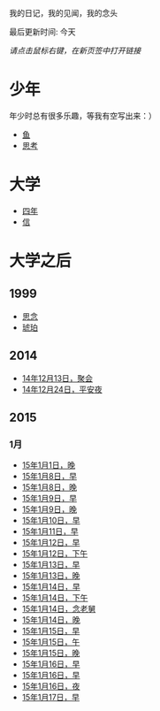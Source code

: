 
我的日记，我的见闻，我的念头

最后更新时间: 今天

*请点击鼠标右键，在新页签中打开链接*


# 少年

年少时总有很多乐趣，等我有空写出来：）

- [鱼](https://github.com/majianjun/stories/blob/master/misc/fish.md)
- [思考](https://github.com/majianjun/stories/blob/master/misc/idea01.md)


# 大学

- [四年](https://github.com/majianjun/stories/blob/master/misc/four_years.md)
- [信](https://github.com/majianjun/stories/blob/master/misc/letters01.md)

# 大学之后

## 1999

- [思念](https://github.com/majianjun/stories/blob/master/misc/1999_08_15.md)
- [琥珀](https://github.com/majianjun/stories/blob/master/misc/amber.md)

## 2014

- [14年12月13日，聚会](https://github.com/majianjun/stories/blob/master/2014/2014_12_13_10.md)
- [14年12月24日，平安夜](https://github.com/majianjun/stories/blob/master/2014/2014_12_24.md)

## 2015

### 1月
- [15年1月1日，晚](https://github.com/majianjun/stories/blob/master/2015/2015_01_01_23.md)
- [15年1月8日，早](https://github.com/majianjun/stories/blob/master/2015/2015_01_08_08.md)
- [15年1月8日，晚](https://github.com/majianjun/stories/blob/master/2015/2015_01_08_19.md)
- [15年1月9日，早](https://github.com/majianjun/stories/blob/master/2015/2015_01_09_08.md)
- [15年1月9日，晚](https://github.com/majianjun/stories/blob/master/2015/2015_01_09_19.md)
- [15年1月10日，早](https://github.com/majianjun/stories/blob/master/2015/2015_01_10_08.md)
- [15年1月11日，早](https://github.com/majianjun/stories/blob/master/2015/2015_01_11_10.md)
- [15年1月12日，早](https://github.com/majianjun/stories/blob/master/2015/2015_01_12_08.md)
- [15年1月12日，下午](https://github.com/majianjun/stories/blob/master/2015/2015_01_12_15.md)
- [15年1月13日，早](https://github.com/majianjun/stories/blob/master/2015/2015_01_13_08.md)
- [15年1月13日，晚](https://github.com/majianjun/stories/blob/master/2015/2015_01_13_19.md)
- [15年1月14日，早](https://github.com/majianjun/stories/blob/master/2015/2015_01_14_08.md)
- [15年1月14日，下午](https://github.com/majianjun/stories/blob/master/2015/2015_01_14_15.md)
- [15年1月14日，念老舅](https://github.com/majianjun/stories/blob/master/2015/2015_01_14_18.md)
- [15年1月14日，晚](https://github.com/majianjun/stories/blob/master/2015/2015_01_14_22.md)
- [15年1月15日，早](https://github.com/majianjun/stories/blob/master/2015/2015_01_15_08.md)
- [15年1月15日，午](https://github.com/majianjun/stories/blob/master/2015/2015_01_15_13.md)
- [15年1月15日，晚](https://github.com/majianjun/stories/blob/master/2015/2015_01_15_22.md)  
- [15年1月16日，早](https://github.com/majianjun/stories/blob/master/2015/2015_01_16_07.md)
- [15年1月16日，早](https://github.com/majianjun/stories/blob/master/2015/2015_01_16_08.md)
- [15年1月16日，夜](https://github.com/majianjun/stories/blob/master/2015/2015_01_16_23.md)
- [15年1月17日，早](https://github.com/majianjun/stories/blob/master/2015/2015_01_17_09.md)

